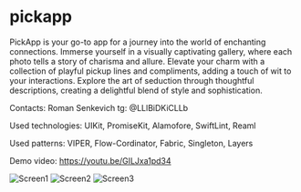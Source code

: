 # pickapp
PickApp is your go-to app for a journey into the world of enchanting connections. Immerse yourself in a visually captivating gallery, where each photo tells a story of charisma and allure. Elevate your charm with a collection of playful pickup lines and compliments, adding a touch of wit to your interactions. Explore the art of seduction through thoughtful descriptions, creating a delightful blend of style and sophistication.

Contacts: 
Roman Senkevich
tg: @LLlBiDKiCLLb

Used technologies:
UIKit, PromiseKit, Alamofore, SwiftLint, Reaml

Used patterns:
VIPER, Flow-Cordinator, Fabric, Singleton, Layers

Demo video:  https://youtu.be/GILJxa1pd34

![Screen1](https://github.com/Prostotavov/pickapp/assets/84024788/6c903e31-7715-4726-9e24-5f7e1633be37)
![Screen2](https://github.com/Prostotavov/pickapp/assets/84024788/b67e5729-99db-4562-b2f5-6fcf8a57973c)
![Screen3](https://github.com/Prostotavov/pickapp/assets/84024788/ecdd74ce-94b8-4cc9-863a-cc84987e2ce0)

